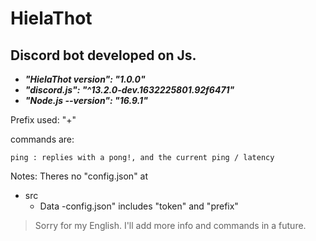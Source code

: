 # HielaThot
## Discord bot developed on Js.
- ***"HielaThot version": "1.0.0"***
- ***"discord.js": "^13.2.0-dev.1632225801.92f6471"***
- ***"Node.js --version": "16.9.1"***

Prefix used: "+"

commands are:
```
ping : replies with a pong!, and the current ping / latency 
```

Notes:
Theres no "config.json" at
- src
  - Data
    -config.json" includes "token" and "prefix"

>Sorry for my English.
>I'll add more info and commands in a future.
